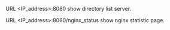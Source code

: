 URL <IP_address>:8080 show directory list server.

URL <IP_address>:8080/nginx_status show nginx statistic page. 
